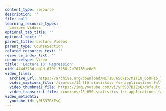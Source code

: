 ```yaml
---
content_type: resource
description: ''
file: null
learning_resource_types:
- Lecture Videos
optional_tab_title: ''
optional_text: ''
parent_title: Lecture Videos
parent_type: CourseSection
related_resources_text: ''
resource_index_text: ''
resourcetype: Video
title: 'Lecture 13: Regression'
uid: 444d373d-da9d-670f-3158-2e70753ae0d3
video_files:
  archive_url: https://archive.org/download/MIT18.650F16/MIT18_650F16_lec13_300k.mp4
  video_captions_file: /courses/18-650-statistics-for-applications-fall-2016/538a42b64ee95a13a3f75bbddf772886_yP1S37BiEsQ.vtt
  video_thumbnail_file: https://img.youtube.com/vi/yP1S37BiEsQ/default.jpg
  video_transcript_file: /courses/18-650-statistics-for-applications-fall-2016/43bb441e13e5bae07ecdc0c15b3d7d7f_yP1S37BiEsQ.pdf
video_metadata:
  youtube_id: yP1S37BiEsQ
---
```

